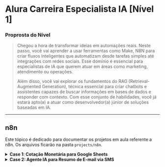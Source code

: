 # Alura Carreira Especialista IA [Nível 1]

### Proprosta do Nível
> Chegou a hora de transformar ideias em automações reais. Neste passo, você vai aprender a usar ferramentas como Make, N8N para criar fluxos inteligentes que automatizam desde tarefas simples até integrações com redes sociais. Esse domínio é essencial para especialistas de IA que querem atuar em áreas como marketing, atendimento ou operações.
>
> Além disso, você vai explorar os fundamentos do RAG (Retrieval-Augmented Generation), técnica essencial para criar chatbots e assistentes capazes de buscar informações em bases de dados e responder com contexto. Com esse conjunto de habilidades, você já estará apto(a) a atuar como desenvolvedor(a) júnior de soluções baseadas em IA.

---

## n8n

Este tópico é dedicado para documentar os projetos em aula referente a n8n.
Os arquivos ficarão na pasta `projects/n8n`.

<details>
<summary><strong>Case 1: Cotação Monetária para Google Sheets</strong></summary>

**Objetivo:** Consumir uma API de cotação monetária e armazenar os dados em um banco de dados (Google Sheets).

* **API Utilizada:** [AwesomeAPI](https://economia.awesomeapi.com.br/)
* **Destino:** Google Sheets

#### Estrutura do Workflow

`Trigger Click Manual` -> `Requisição HTTPS` -> `Tratamento/Seleção dos Dados` -> `Registro no Google Sheets`

#### Workflow Visual

![Workflow N8N Case 1](https://github.com/user-attachments/assets/251b3699-f8a6-42f3-8749-cafa24aec0ce)

#### Aprendizados

* A utilizar o nó do Google Sheets no N8N para adicionar dados a uma planilha.
* A configurar o fluxo de autenticação do N8N com o Google Drive via OAuth 2.
* A criar e nomear uma planilha no Google Sheets para integrar dados do workflow.
* A mapear dados do workflow para colunas específicas em uma planilha.
* A configurar um gatilho no N8N que inicia um fluxo ao receber e-mails no Gmail.
* A integrar o N8N com uma API usando o nó HTTP Request para manipulação de dados.
* A extrair e processar informações de e-mails recebidos com o N8N.
* A utilizar um nó de configuração para filtrar e renomear dados extraídos.

</details>

<details>
<summary><strong>Case 2: Agente IA para Resumo de E-mail via SMS</strong></summary>

**Objetivo:** Receber um e-mail, criar um resumo usando IA (Gemini) e enviar este resumo via SMS.

#### Estrutura do Workflow

`Trigger Automatico (E-mail Recebido)` -> `Tratamento/Seleção dos Dados` -> `Resumo com IA (Gemini)` -> `Envio do Resumo (SMS)`

#### Workflow Visual
<img width="915" height="303" alt="flow_case_2" src="https://github.com/user-attachments/assets/e2ac6fae-d3da-4915-8374-fbe7b298dcca" />

#### Aprendizados

* Automatizar um fluxo a partir de um gatilho de e-mail (Email Trigger).
* Integrar um modelo de IA (Google Gemini) em um fluxo N8N.
* Autenticar serviços externos (Google AI Studio, 7IO SMS) usando chaves de API.
* Criar *prompts* eficazes para instruir a IA a realizar uma tarefa (como resumir um texto).
* Processar a saída de texto gerada pela IA para uso em etapas seguintes.
* Configurar e utilizar um nó de serviço de SMS para enviar mensagens formatadas.

</details>
